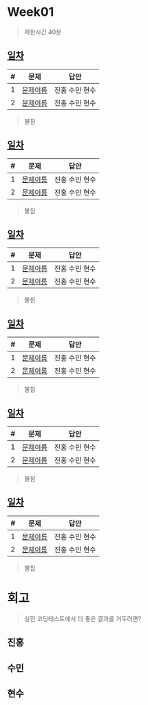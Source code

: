 # Week01

> 제한시간 40분

## [일차](Day)

| #   | 문제                 | 답안           |
| --- | -------------------- | -------------- |
| 1   | [문제이름](문제링크) | 진홍 수민 현수 |
| 2   | [문제이름](문제링크) | 진홍 수민 현수 |

> 불참
>
> <!-- 이름: 사유 -->

## [일차](Day)

| #   | 문제                 | 답안           |
| --- | -------------------- | -------------- |
| 1   | [문제이름](문제링크) | 진홍 수민 현수 |
| 2   | [문제이름](문제링크) | 진홍 수민 현수 |

> 불참
>
> <!-- 이름: 사유 -->

## [일차](Day)

| #   | 문제                 | 답안           |
| --- | -------------------- | -------------- |
| 1   | [문제이름](문제링크) | 진홍 수민 현수 |
| 2   | [문제이름](문제링크) | 진홍 수민 현수 |

> 불참
>
> <!-- 이름: 사유 -->

## [일차](Day)

| #   | 문제                 | 답안           |
| --- | -------------------- | -------------- |
| 1   | [문제이름](문제링크) | 진홍 수민 현수 |
| 2   | [문제이름](문제링크) | 진홍 수민 현수 |

> 불참
>
> <!-- 이름: 사유 -->

## [일차](Day)

| #   | 문제                 | 답안           |
| --- | -------------------- | -------------- |
| 1   | [문제이름](문제링크) | 진홍 수민 현수 |
| 2   | [문제이름](문제링크) | 진홍 수민 현수 |

> 불참
>
> <!-- 이름: 사유 -->

## [일차](Day)

| #   | 문제                 | 답안           |
| --- | -------------------- | -------------- |
| 1   | [문제이름](문제링크) | 진홍 수민 현수 |
| 2   | [문제이름](문제링크) | 진홍 수민 현수 |

> 불참
>
> <!-- 이름: 사유 -->

# 회고

> 실전 코딩테스트에서 더 좋은 결과를 거두려면?

## 진홍

## 수민

## 현수
